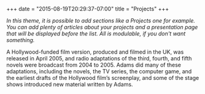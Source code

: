 +++
date = "2015-08-19T20:29:37-07:00"
title = "Projects"
+++

_In this theme, it is possible to add sections like a Projects one for example. You can add plenty of articles about your projects and a presentation page that will be displayed before the list. All is modulable, if you don't want something._

A Hollywood-funded film version, produced and filmed in the UK, was released in April 2005, and radio adaptations of the third, fourth, and fifth novels were broadcast from 2004 to 2005. Adams did many of these adaptations, including the novels, the TV series, the computer game, and the earliest drafts of the Hollywood film’s screenplay, and some of the stage shows introduced new material written by Adams.
